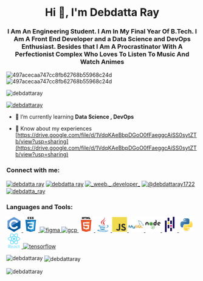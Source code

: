 <h1 align="center">Hi 👋, I'm Debdatta Ray</h1>
<h3 align="center">I Am An Engineering Student. I Am In My Final Year Of B.Tech. I Am A Front End Developer and a Data Science and DevOps Enthusiast. Besides that I Am A Procrastinator With A Perfectionist Complex Who Loves To Listen To Music And Watch Animes</h3>

![497acecaa747cc8fb62768b55968c24d](https://github.com/DebdattaRay/DebdattaRay/assets/102537092/be62d731-4530-408e-8299-7d7aec4b9430) ![497acecaa747cc8fb62768b55968c24d](https://github.com/DebdattaRay/DebdattaRay/assets/102537092/f33064bd-865e-4fbc-8e07-f00cad2dca70)



<p align="left"> <img src="https://komarev.com/ghpvc/?username=debdattaray&label=Profile%20views&color=0e75b6&style=flat" alt="debdattaray" /> </p>

<p align="left"> <a href="https://github.com/ryo-ma/github-profile-trophy"><img src="https://github-profile-trophy.vercel.app/?username=debdattaray" alt="debdattaray" /></a> </p>

- 🌱 I’m currently learning **Data Science , DevOps**

- 📄 Know about my experiences [https://drive.google.com/file/d/1VdqKAeBbpDGoO0fFaeggcAiSS0sytZTb/view?usp=sharing](https://drive.google.com/file/d/1VdqKAeBbpDGoO0fFaeggcAiSS0sytZTb/view?usp=sharing)

<h3 align="left">Connect with me:</h3>
<p align="left">
<a href="https://linkedin.com/in/debdatta ray" target="blank"><img align="center" src="https://raw.githubusercontent.com/rahuldkjain/github-profile-readme-generator/master/src/images/icons/Social/linked-in-alt.svg" alt="debdatta ray" height="30" width="40" /></a>
<a href="https://fb.com/debdatta ray" target="blank"><img align="center" src="https://raw.githubusercontent.com/rahuldkjain/github-profile-readme-generator/master/src/images/icons/Social/facebook.svg" alt="debdatta ray" height="30" width="40" /></a>
<a href="https://instagram.com/_weeb._.developer_" target="blank"><img align="center" src="https://raw.githubusercontent.com/rahuldkjain/github-profile-readme-generator/master/src/images/icons/Social/instagram.svg" alt="_weeb._.developer_" height="30" width="40" /></a>
<a href="https://www.hackerrank.com/@debdattaray1722" target="blank"><img align="center" src="https://raw.githubusercontent.com/rahuldkjain/github-profile-readme-generator/master/src/images/icons/Social/hackerrank.svg" alt="@debdattaray1722" height="30" width="40" /></a>
<a href="https://www.leetcode.com/debdatta_ray" target="blank"><img align="center" src="https://raw.githubusercontent.com/rahuldkjain/github-profile-readme-generator/master/src/images/icons/Social/leet-code.svg" alt="debdatta_ray" height="30" width="40" /></a>
</p>

<h3 align="left">Languages and Tools:</h3>
<p align="left"> <a href="https://www.cprogramming.com/" target="_blank" rel="noreferrer"> <img src="https://raw.githubusercontent.com/devicons/devicon/master/icons/c/c-original.svg" alt="c" width="40" height="40"/> </a> <a href="https://www.w3schools.com/css/" target="_blank" rel="noreferrer"> <img src="https://raw.githubusercontent.com/devicons/devicon/master/icons/css3/css3-original-wordmark.svg" alt="css3" width="40" height="40"/> </a> <a href="https://www.figma.com/" target="_blank" rel="noreferrer"> <img src="https://www.vectorlogo.zone/logos/figma/figma-icon.svg" alt="figma" width="40" height="40"/> </a> <a href="https://cloud.google.com" target="_blank" rel="noreferrer"> <img src="https://www.vectorlogo.zone/logos/google_cloud/google_cloud-icon.svg" alt="gcp" width="40" height="40"/> </a> <a href="https://www.w3.org/html/" target="_blank" rel="noreferrer"> <img src="https://raw.githubusercontent.com/devicons/devicon/master/icons/html5/html5-original-wordmark.svg" alt="html5" width="40" height="40"/> </a> <a href="https://www.java.com" target="_blank" rel="noreferrer"> <img src="https://raw.githubusercontent.com/devicons/devicon/master/icons/java/java-original.svg" alt="java" width="40" height="40"/> </a> <a href="https://developer.mozilla.org/en-US/docs/Web/JavaScript" target="_blank" rel="noreferrer"> <img src="https://raw.githubusercontent.com/devicons/devicon/master/icons/javascript/javascript-original.svg" alt="javascript" width="40" height="40"/> </a> <a href="https://www.mysql.com/" target="_blank" rel="noreferrer"> <img src="https://raw.githubusercontent.com/devicons/devicon/master/icons/mysql/mysql-original-wordmark.svg" alt="mysql" width="40" height="40"/> </a> <a href="https://nodejs.org" target="_blank" rel="noreferrer"> <img src="https://raw.githubusercontent.com/devicons/devicon/master/icons/nodejs/nodejs-original-wordmark.svg" alt="nodejs" width="40" height="40"/> </a> <a href="https://pandas.pydata.org/" target="_blank" rel="noreferrer"> <img src="https://raw.githubusercontent.com/devicons/devicon/2ae2a900d2f041da66e950e4d48052658d850630/icons/pandas/pandas-original.svg" alt="pandas" width="40" height="40"/> </a> <a href="https://www.python.org" target="_blank" rel="noreferrer"> <img src="https://raw.githubusercontent.com/devicons/devicon/master/icons/python/python-original.svg" alt="python" width="40" height="40"/> </a> <a href="https://reactjs.org/" target="_blank" rel="noreferrer"> <img src="https://raw.githubusercontent.com/devicons/devicon/master/icons/react/react-original-wordmark.svg" alt="react" width="40" height="40"/> </a> <a href="https://www.tensorflow.org" target="_blank" rel="noreferrer"> <img src="https://www.vectorlogo.zone/logos/tensorflow/tensorflow-icon.svg" alt="tensorflow" width="40" height="40"/> </a> </p>

<p><img align="left" src="https://github-readme-stats.vercel.app/api/top-langs?username=debdattaray&show_icons=true&locale=en&layout=compact" alt="debdattaray" /></p>

<p>&nbsp;<img align="center" src="https://github-readme-stats.vercel.app/api?username=debdattaray&show_icons=true&locale=en" alt="debdattaray" /></p>

<p><img align="center" src="https://github-readme-streak-stats.herokuapp.com/?user=debdattaray&" alt="debdattaray" /></p>
